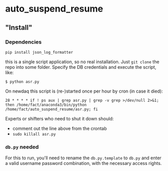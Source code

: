 # auto_suspend_resume

## "Install"

### Dependencies

    pip install json_log_formatter

this is a single script application, so no real installation.
Just `git clone` the repo into some folder. Specify the DB credentials and execute the
script, like:

    $ python asr.py

On newdaq this script is (re-)started once per hour by cron (in case it died):

    28 * * * * if ! ps aux | grep asr.py | grep -v grep >/dev/null 2>&1; then /home/fact/anaconda3/bin/python /home/fact/auto_suspend_resume/asr.py; fi

Experts or shifters who need to shut it down should:

 * comment out the line above from the crontab
 * `sudo killall asr.py`


### `db.py` needed

For this to run, you'll need to rename the `db.py.template` to `db.py`
and enter a valid username password combination, with the necessary access rights.


